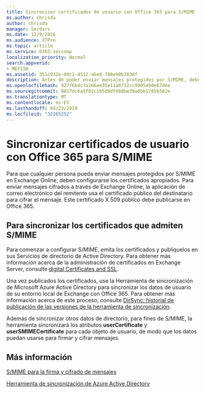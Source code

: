 ```yaml
---
title: Sincronizar certificados de usuario con Office 365 para S/MIME
ms.author: chrisda
author: chrisda
manager: Serdars
ms.date: 12/9/2016
ms.audience: ITPro
ms.topic: article
ms.service: O365-seccomp
localization_priority: Normal
search.appverid:
- MET150
ms.assetid: 351c932e-99c1-4512-a6e8-788e90b7838f
description: Antes de poder enviar mensajes protegidos por S/MIME, deben configurarse los certificados apropiados. Para poder enviar mensajes cifrados mediante Exchange Online, el programa de correo electrónico del remitente usa el certificado público del destinatario para cifrar el mensaje. Este certificado X.509 público debe publicarse en Office 365.
ms.openlocfilehash: 927f6b4c7a166ee35e11a8712cc99054b0e67dee
ms.sourcegitcommit: 0017dc6a5f81c165d9dfd88be39a6bb17856582e
ms.translationtype: MT
ms.contentlocale: es-ES
ms.lasthandoff: 04/23/2019
ms.locfileid: "32265252"
---
```

# <a name="sync-user-certificates-to-office-365-for-smime"></a>Sincronizar certificados de usuario con Office 365 para S/MIME

Para que cualquier persona pueda enviar mensajes protegidos por S/MIME en Exchange Online, deben configurarse los certificados apropiados. Para enviar mensajes cifrados a través de Exchange Online, la aplicación de correo electrónico del remitente usa el certificado público del destinatario para cifrar el mensaje. Este certificado X.509 público debe publicarse en Office 365.

## <a name="to-sync-certificates-that-support-smime"></a>Para sincronizar los certificados que admiten S/MIME

Para comenzar a configurar S/MIME, emita los certificados y publíquelos en sus Servicios de directorio de Active Directory. Para obtener más información acerca de la administración de certificados en Exchange Server, consulte [digital Certificates and SSL](http://technet.microsoft.com/library/a9e2e08c-d46a-4135-a387-eb653212b676.aspx).

Una vez publicados los certificados, use la Herramienta de sincronización de Microsoft Azure Active Directory para sincronizar los datos de usuario de su entorno local de Exchange con Office 365. Para obtener más información acerca de este proceso, consulte [DirSync: historial de publicación de las versiones de la herramienta de sincronización](https://go.microsoft.com/fwlink/p/?LinkId=392587).

Además de sincronizar otros datos de directorio, para fines de S/MIME, la herramienta sincronizará los atributos **userCertificate** y **userSMIMECertificate** para cada objeto de usuario, de modo que los datos puedan usarse para firmar y cifrar mensajes.

## <a name="more-information"></a>Más información

[S/MIME para la firma y cifrado de mensajes](s-mime-for-message-signing-and-encryption.md)

[Herramienta de sincronización de Azure Active Directory](https://go.microsoft.com/fwlink/p/?LinkId=392587)
